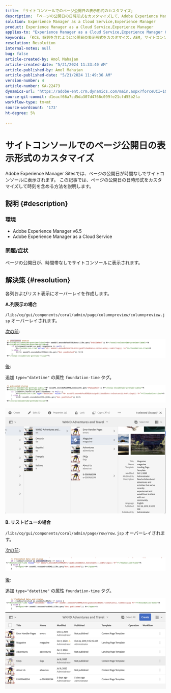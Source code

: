 ```yaml
---
title: 「サイトコンソールでのページ公開日の表示形式のカスタマイズ」
description: 「ページの公開日の日時形式をカスタマイズして、Adobe Experience Manager Sitesの時刻を含める方法を説明します。」
solution: Experience Manager as a Cloud Service,Experience Manager
product: Experience Manager as a Cloud Service,Experience Manager
applies-to: "Experience Manager as a Cloud Service,Experience Manager 6.5"
keywords: 「KCS，時刻を含むように公開日の表示形式をカスタマイズ，AEM, サイトコンソール」
resolution: Resolution
internal-notes: null
bug: false
article-created-by: Amol Mahajan
article-created-date: "5/21/2024 11:33:40 AM"
article-published-by: Amol Mahajan
article-published-date: "5/21/2024 11:49:36 AM"
version-number: 4
article-number: KA-22473
dynamics-url: "https://adobe-ent.crm.dynamics.com/main.aspx?forceUCI=1&pagetype=entityrecord&etn=knowledgearticle&id=2d1d48f2-6517-ef11-9f8a-6045bd006c82"
source-git-commit: d1eacf66a7cd5da307d4766c099fe21cfd55b2fa
workflow-type: tm+mt
source-wordcount: '173'
ht-degree: 5%

---
```


# サイトコンソールでのページ公開日の表示形式のカスタマイズ


Adobe Experience Manager Sitesでは、ページの公開日が時間なしでサイトコンソールに表示されます。 この記事では、ページの公開日の日時形式をカスタマイズして時刻を含める方法を説明します。

## 説明 {#description}


### 環境

- Adobe Experience Manager v6.5
- Adobe Experience Manager as a Cloud Service


### 問題/症状

ページの公開日が、時間帯なしでサイトコンソールに表示されます。


## 解決策 {#resolution}


各列およびリスト表示にオーバーレイを作成します。

<b>A.列表示の場合</b>

`/libs/cq/gui/components/coral/admin/page/columnpreview/columnpreview.jsp` オーバーレイされます。

<u>次の前</u>:

![](assets/76d8eda9-2625-ee11-9cbe-6045bd006a22.png)

<u>後</u>:

追加 `type="datetime"` の属性 `foundation-time` タグ。

![](assets/bc3fccb7-2625-ee11-9cbe-6045bd006a22.png)

![](assets/4b4c42f9-2625-ee11-9cbe-6045bd006a22.png)

<b>B. リストビューの場合</b>

`/libs/cq/gui/components/coral/admin/page/row/row.jsp` オーバーレイされます。

<u>次の前</u>:

![](assets/b4d354c8-2625-ee11-9cbe-6045bd006a22.png)

<u>後</u>:

追加 `type="datetime"` の属性 `foundation-time` タグ。

![](assets/82f75cd6-2625-ee11-9cbe-6045bd006a22.png)
![](assets/807c0517-2725-ee11-9cbe-6045bd006a22.png)
